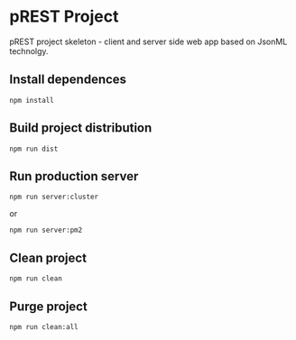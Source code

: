 # pREST Project

pREST project skeleton - client and server side web app based on JsonML technolgy.

## Install dependences

`npm install`

## Build project distribution

`npm run dist`

## Run production server

`npm run server:cluster`

or

`npm run server:pm2`

## Clean project

`npm run clean`

## Purge project

`npm run clean:all`

